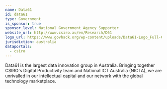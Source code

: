 ```yaml
---
name: Data61
id: data61
type: Government
is_sponsor: true
sponsor_level: National Government Agency Supporter
website_url: http://www.csiro.au/en/Research/D61
logo_url: https://www.govhack.org/wp-content/uploads/Data61-Logo_Full-Colour_On-White-300x150.jpg
jurisdiction: australia
dataportals:
  - csiro
---
```


Data61 is the largest data innovation group in Australia. Bringing together CSIRO's Digital Productivity team and National ICT Australia (NICTA), we are unrivalled in our intellectual capital and our network with the global technology marketplace.